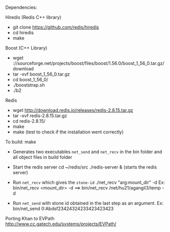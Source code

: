 Dependencies:

Hiredis (Redis C++ library)
  * git clone https://github.com/redis/hiredis
  * cd hiredis
  * make

Boost (C++ Library)
* wget ://sourceforge.net/projects/boost/files/boost/1.56.0/boost_1_56_0.tar.gz/download
* tar -xvf boost_1_56_0.tar.gz
* cd boost_1_56_0/
* ./booststrap.sh
* ./b2

Redis
* wget http://download.redis.io/releases/redis-2.8.15.tar.gz
* tar -xvf redis-2.8.15.tar.gz
* cd redis-2.8.15/
* make
* make (test to check if the installation went correctly)


To build:
make

* Generates two executables `net_send` and `net_recv` in the bin folder 
and all object files in build folder

* Start the redis server cd ~/redis/src ./redis-server & (starts the redis server)

* Run `net_recv`  which gives the `stone-id` ./net_recv "arg:mount_dir" -d
Ex: bin/net_recv <mount_dir> -d ==> bin/net_recv /net/hu21/agangil3/temp -d

* Run `net_send` with stone id obtained in the last step as an argument.
Ex: bin/net_send 0:Abdsf23424324233423423423

Porting Khan to EVPath http://www.cc.gatech.edu/systems/projects/EVPath/
